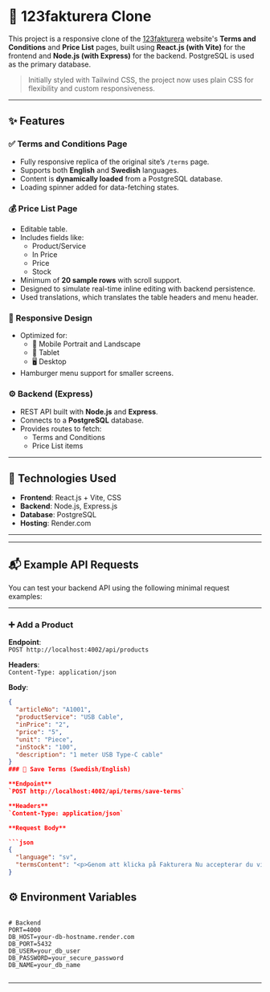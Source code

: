 # 📄 123fakturera Clone

This project is a responsive clone of the [123fakturera](https://online.123fakturera.se/terms/) website's **Terms and Conditions** and **Price List** pages, built using **React.js (with Vite)** for the frontend and **Node.js (with Express)** for the backend. PostgreSQL is used as the primary database.

> Initially styled with Tailwind CSS, the project now uses plain CSS for flexibility and custom responsiveness.

---

## ✨ Features

### ✅ Terms and Conditions Page
- Fully responsive replica of the original site’s `/terms` page.
- Supports both **English** and **Swedish** languages.
- Content is **dynamically loaded** from a PostgreSQL database.
- Loading spinner added for data-fetching states.

### 💰 Price List Page
- Editable table.
- Includes fields like:
  - Product/Service 
  - In Price 
  - Price
  - Stock 
- Minimum of **20 sample rows** with scroll support.
- Designed to simulate real-time inline editing with backend persistence.
- Used translations, which translates the table headers and menu header.

### 📱 Responsive Design
- Optimized for:
  - 📳 Mobile Portrait and Landscape
  - 📱 Tablet
  - 🖥 Desktop
- Hamburger menu support for smaller screens.

### ⚙️ Backend (Express)
- REST API built with **Node.js** and **Express**.
- Connects to a **PostgreSQL** database.
- Provides routes to fetch:
  - Terms and Conditions
  - Price List items

---

## 🔧 Technologies Used

- **Frontend**: React.js + Vite, CSS
- **Backend**: Node.js, Express.js
- **Database**: PostgreSQL
- **Hosting**: Render.com

---


---


## 📬 Example API Requests

You can test your backend API using the following minimal request examples:

---

### ➕ Add a Product

**Endpoint**:  
`POST http://localhost:4002/api/products`  

**Headers**:  
`Content-Type: application/json`

**Body**:

```json
{
  "articleNo": "A1001",
  "productService": "USB Cable",
  "inPrice": "2",
  "price": "5",
  "unit": "Piece",
  "inStock": "100",
  "description": "1 meter USB Type-C cable"
}
### 📄 Save Terms (Swedish/English)

**Endpoint**  
`POST http://localhost:4002/api/terms/save-terms`

**Headers**  
`Content-Type: application/json`

**Request Body**

```json
{
  "language": "sv",
  "termsContent": "<p>Genom att klicka på Fakturera Nu accepterar du villkoren och informationen du har angett. Du kan prova programmet gratis i 14 dagar. Därefter kostar det 99 kr/mån exkl. moms.</p>"
}
```
## ⚙️ Environment Variables


```env

# Backend
PORT=4000
DB_HOST=your-db-hostname.render.com
DB_PORT=5432    
DB_USER=your_db_user
DB_PASSWORD=your_secure_password
DB_NAME=your_db_name


``` 
---
